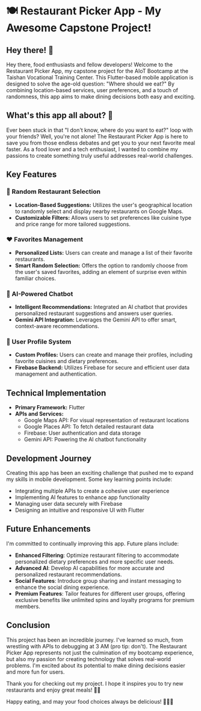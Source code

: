 # 🍽️ Restaurant Picker App - My Awesome Capstone Project!

## Hey there! 👋

Hey there, food enthusiasts and fellow developers! Welcome to the Restaurant Picker App, my capstone project for the AIoT Bootcamp at the Taishan Vocational Training Center. This Flutter-based mobile application is designed to solve the age-old question: "Where should we eat?" By combining location-based services, user preferences, and a touch of randomness, this app aims to make dining decisions both easy and exciting.

## What's this app all about? 🤔
Ever been stuck in that "I don't know, where do you want to eat?" loop with your friends? Well, you're not alone! The Restaurant Picker App is here to save you from those endless debates and get you to your next favorite meal faster. As a food lover and a tech enthusiast, I wanted to combine my passions to create something truly useful addresses real-world challenges.
## Key Features

### 🎲 Random Restaurant Selection
- **Location-Based Suggestions:** Utilizes the user's geographical location to randomly select and display nearby restaurants on Google Maps.
- **Customizable Filters:** Allows users to set preferences like cuisine type and price range for more tailored suggestions.

### ❤️ Favorites Management
- **Personalized Lists:** Users can create and manage a list of their favorite restaurants.
- **Smart Random Selection:** Offers the option to randomly choose from the user's saved favorites, adding an element of surprise even within familiar choices.

### 🤖 AI-Powered Chatbot
- **Intelligent Recommendations:** Integrated an AI chatbot that provides personalized restaurant suggestions and answers user queries.
- **Gemini API Integration:** Leverages the Gemini API to offer smart, context-aware recommendations.

### 👤 User Profile System
- **Custom Profiles:** Users can create and manage their profiles, including favorite cuisines and dietary preferences.
- **Firebase Backend:** Utilizes Firebase for secure and efficient user data management and authentication.

## Technical Implementation

- **Primary Framework:** Flutter
- **APIs and Services:**
  - Google Maps API: For visual representation of restaurant locations
  - Google Places API: To fetch detailed restaurant data
  - Firebase: User authentication and data storage
  - Gemini API: Powering the AI chatbot functionality

## Development Journey

Creating this app has been an exciting challenge that pushed me to expand my skills in mobile development. Some key learning points include:
- Integrating multiple APIs to create a cohesive user experience
- Implementing AI features to enhance app functionality
- Managing user data securely with Firebase
- Designing an intuitive and responsive UI with Flutter

## Future Enhancements

I'm committed to continually improving this app. Future plans include:
- **Enhanced Filtering**: Optimize restaurant filtering to accommodate personalized dietary preferences and more specific user needs.
- **Advanced AI**: Develop AI capabilities for more accurate and personalized restaurant recommendations.
- **Social Features**: Introduce group sharing and instant messaging to enhance the social dining experience.
- **Premium Features**: Tailor features for different user groups, offering exclusive benefits like unlimited spins and loyalty programs for premium members.

## Conclusion

This project has been an incredible journey. I've learned so much, from wrestling with APIs to debugging at 3 AM (pro tip: don't). The Restaurant Picker App represents not just the culmination of my bootcamp experience, but also my passion for creating technology that solves real-world problems. I'm excited about its potential to make dining decisions easier and more fun for users.

Thank you for checking out my project. I hope it inspires you to try new restaurants and enjoy great meals! 🌮✨

Happy eating, and may your food choices always be delicious! 🍕🍣🍔

